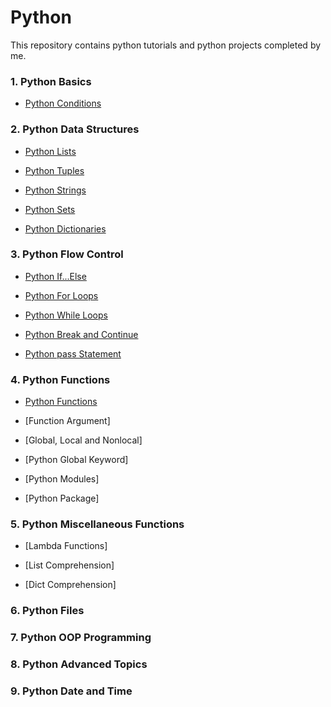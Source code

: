 # **Python**

This repository contains python tutorials and python projects completed by me.


### **1.	Python Basics**

   - [Python Conditions](https://github.com/pb111/Python/blob/master/Python_Conditions.ipynb)

### **2.	Python Data Structures**

   - [Python Lists](https://github.com/pb111/Python/blob/master/Python_Lists.ipynb)
   
   - [Python Tuples](https://github.com/pb111/Python/blob/master/Python_Tuples.ipynb)
   
   - [Python Strings](https://github.com/pb111/Python/blob/master/Python_Strings.ipynb)
   
   - [Python Sets](https://github.com/pb111/Python/blob/master/Python_Sets.ipynb)
   
   - [Python Dictionaries](https://github.com/pb111/Python/blob/master/Python_Dictionaries.ipynb)
   
### **3.	Python Flow Control**

   - [Python If...Else](https://github.com/pb111/Python/blob/master/Python_If_Else.ipynb)
   
   - [Python For Loops](https://github.com/pb111/Python/blob/master/Python_For_Loops.ipynb)
   
   - [Python While Loops](https://github.com/pb111/Python/blob/master/Python_While_Loops.ipynb)
   
   - [Python Break and Continue](https://github.com/pb111/Python/blob/master/Python_break_and_continue.ipynb)
   
   - [Python pass Statement](https://github.com/pb111/Python/blob/master/Python_pass_statement.ipynb)

### **4.	Python Functions**

   - [Python Functions](https://github.com/pb111/Python/blob/master/Python_Functions.ipynb)
   
   - [Function Argument]
   
   - [Global, Local and Nonlocal]
   
   - [Python Global Keyword]
   
   - [Python Modules]
   
   - [Python Package]
   
### **5.	Python Miscellaneous Functions**

   - [Lambda Functions]
   
   - [List Comprehension]
   
   - [Dict Comprehension]
   
### **6.	Python Files**

### **7.	Python OOP Programming**

### **8.	Python Advanced Topics**

### **9.	Python Date and Time**

